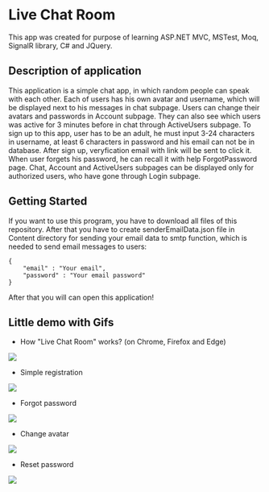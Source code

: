 # Live Chat Room
This app was created for purpose of learning ASP.NET MVC, MSTest, Moq, SignalR library, C# and JQuery.

## Description of application
This application is a simple chat app, in which random people can speak with each other. Each of users has his own avatar and username, which will be displayed next to his messages in chat subpage. Users can change their avatars and passwords in Account subpage. They can also see which users was active for 3 minutes before in chat through  ActiveUsers subpage. To sign up to this app, user has to be an adult, he must input 3-24 characters in username, at least 6 characters in password and his email can not be in database. After sign up, veryfication email with link will be sent to click it. When user forgets his password, he can recall it with help ForgotPassword page. Chat, Account and ActiveUsers subpages can be displayed only for authorized users, who have gone through Login subpage.

## Getting Started

If you want to use this program, you have to download all files of this repository.
After that you have to create senderEmailData.json file in Content directory for sending your email data to smtp function, 
which is needed to send email messages to users:

```
{
	"email" : "Your email",
	"password" : "Your email password"
}
```

After that you will can open this application!

## Little demo with Gifs

- How "Live Chat Room" works? (on Chrome, Firefox and Edge)
<img src="https://i.imgur.com/PWjJs1K.gif">

- Simple registration
<img src="https://i.imgur.com/3Q2oHsX.gif">

- Forgot password
<img src="https://i.imgur.com/8uJoZU1.gif">

- Change avatar
<img src="https://i.imgur.com/GF3ExWp.gif">

- Reset password
<img src="https://i.imgur.com/ny0r1rn.gif">
